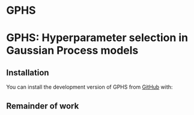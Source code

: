 
<!-- README.md is generated from README.Rmd. Please edit that file -->

# GPHS

<!-- badges: start -->
<!-- badges: end -->

# GPHS: Hyperparameter selection in Gaussian Process models

## Installation

You can install the development version of GPHS from
[GitHub](https://github.com/niladrik/GPHS) with:

## Remainder of work
